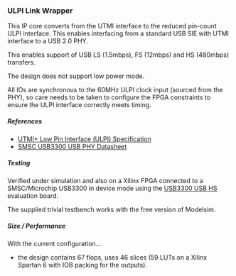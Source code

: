 ### ULPI Link Wrapper

This IP core converts from the UTMI interface to the reduced pin-count ULPI interface.
This enables interfacing from a standard USB SIE with UTMI interface to a USB 2.0 PHY.

This enables support of USB LS (1.5mbps), FS (12mbps) and HS (480mbps) transfers.

The design does not support low power mode.

All IOs are synchronous to the 60MHz ULPI clock input (sourced from the PHY), so care needs to be taken to configure the FPGA constraints to ensure the ULPI interface correctly meets timing.

##### References

* [UTMI+ Low Pin Interface (ULPI) Specification](https://www.sparkfun.com/datasheets/Components/SMD/ULPI_v1_1.pdf)
* [SMSC USB3300 USB PHY Datasheet](http://ww1.microchip.com/downloads/en/DeviceDoc/3300db.pdf)

##### Testing

Verified under simulation and also on a Xilinx FPGA connected to a SMSC/Microchip USB3300 in device mode using the [USB3300 USB HS](http://www.waveshare.com/usb3300-usb-hs-board.htm) evaluation board.

The supplied trivial testbench works with the free version of Modelsim.

##### Size / Performance

With the current configuration...

* the design contains 67 flops, uses 46 slices (59 LUTs on a Xilinx Spartan 6 with IOB packing for the outputs).